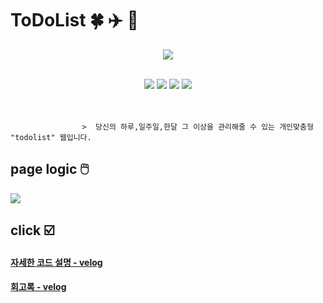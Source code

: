 # ToDoList 🍀 ✈️ 👟                                            

<div align="center">

![](https://velog.velcdn.com/images/sjb2010/post/567c8fdb-2493-46eb-971a-c193ff75a884/image.png)


 <br>

<img src="https://img.shields.io/badge/python-007396?style=flat-square&logo=python&logoColor=white"/>
<img src="https://img.shields.io/badge/Django-6DB33F?style=flat-square&logo=django&logoColor=white"/>
<img src="https://img.shields.io/badge/TypeScript-F7DF1E?style=flat-square&logo=TypeScript&logoColor=white"/>   
<img src="https://img.shields.io/badge/Angular-61DAFB?style=flat-square&logo=Angular&logoColor=white"/>

</div>

<br>
<br>


                    >  당신의 하루,일주일,한달 그 이상을 관리해줄 수 있는 개인맞춤형 "todolist" 웹입니다.


## page logic 🖱️ 

![](https://velog.velcdn.com/images/sjb2010/post/1b27438c-0fbf-4830-9a78-01d5e8896c8b/image.png)

## click ☑️



#### [자세한 코드 설명 - velog]((https://velog.io/@sjb2010/Code-Review-saladlab-onboarding))

#### [회고록 - velog]((https://velog.io/@sjb2010/Internship-onboarding-1))



